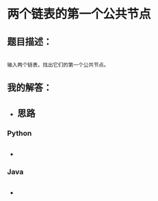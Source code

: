 # 两个链表的第一个公共节点

## 题目描述：

```

输入两个链表，找出它们的第一个公共节点。
```

## 我的解答：

- 思路
  - 

### Python

```python

```

- 

### Java

```java

```

- 